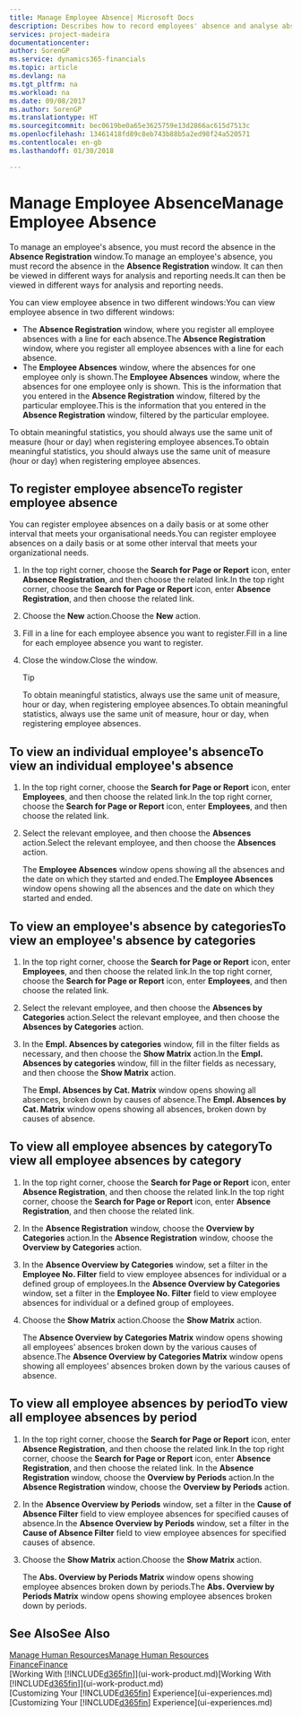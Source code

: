 ```yaml
---
title: Manage Employee Absence| Microsoft Docs
description: Describes how to record employees' absence and analyse absence statistics.
services: project-madeira
documentationcenter: 
author: SorenGP
ms.service: dynamics365-financials
ms.topic: article
ms.devlang: na
ms.tgt_pltfrm: na
ms.workload: na
ms.date: 09/08/2017
ms.author: SorenGP
ms.translationtype: HT
ms.sourcegitcommit: bec0619be0a65e3625759e13d2866ac615d7513c
ms.openlocfilehash: 13461418fd89c8eb743b88b5a2ed98f24a520571
ms.contentlocale: en-gb
ms.lasthandoff: 01/30/2018

---
```

# <a name="manage-employee-absence"></a><span data-ttu-id="e2ccc-103">Manage Employee Absence</span><span class="sxs-lookup"><span data-stu-id="e2ccc-103">Manage Employee Absence</span></span>
<span data-ttu-id="e2ccc-104">To manage an employee's absence, you must record the absence in the **Absence Registration** window.</span><span class="sxs-lookup"><span data-stu-id="e2ccc-104">To manage an employee's absence, you must record the absence in the **Absence Registration** window.</span></span> <span data-ttu-id="e2ccc-105">It can then be viewed in different ways for analysis and reporting needs.</span><span class="sxs-lookup"><span data-stu-id="e2ccc-105">It can then be viewed in different ways for analysis and reporting needs.</span></span>

<span data-ttu-id="e2ccc-106">You can view employee absence in two different windows:</span><span class="sxs-lookup"><span data-stu-id="e2ccc-106">You can view employee absence in two different windows:</span></span>

* <span data-ttu-id="e2ccc-107">The **Absence Registration** window, where you register all employee absences with a line for each absence.</span><span class="sxs-lookup"><span data-stu-id="e2ccc-107">The **Absence Registration** window, where you register all employee absences with a line for each absence.</span></span>
* <span data-ttu-id="e2ccc-108">The **Employee Absences** window, where the absences for one employee only is shown.</span><span class="sxs-lookup"><span data-stu-id="e2ccc-108">The **Employee Absences** window, where the absences for one employee only is shown.</span></span> <span data-ttu-id="e2ccc-109">This is the information that you entered in the **Absence Registration** window, filtered by the particular employee.</span><span class="sxs-lookup"><span data-stu-id="e2ccc-109">This is the information that you entered in the **Absence Registration** window, filtered by the particular employee.</span></span>

<span data-ttu-id="e2ccc-110">To obtain meaningful statistics, you should always use the same unit of measure (hour or day) when registering employee absences.</span><span class="sxs-lookup"><span data-stu-id="e2ccc-110">To obtain meaningful statistics, you should always use the same unit of measure (hour or day) when registering employee absences.</span></span>

## <a name="to-register-employee-absence"></a><span data-ttu-id="e2ccc-111">To register employee absence</span><span class="sxs-lookup"><span data-stu-id="e2ccc-111">To register employee absence</span></span>
<span data-ttu-id="e2ccc-112">You can register employee absences on a daily basis or at some other interval that meets your organisational needs.</span><span class="sxs-lookup"><span data-stu-id="e2ccc-112">You can register employee absences on a daily basis or at some other interval that meets your organizational needs.</span></span>

1. <span data-ttu-id="e2ccc-113">In the top right corner, choose the **Search for Page or Report** icon, enter **Absence Registration**, and then choose the related link.</span><span class="sxs-lookup"><span data-stu-id="e2ccc-113">In the top right corner, choose the **Search for Page or Report** icon, enter **Absence Registration**, and then choose the related link.</span></span>
2. <span data-ttu-id="e2ccc-114">Choose the **New** action.</span><span class="sxs-lookup"><span data-stu-id="e2ccc-114">Choose the **New** action.</span></span>
3. <span data-ttu-id="e2ccc-115">Fill in a line for each employee absence you want to register.</span><span class="sxs-lookup"><span data-stu-id="e2ccc-115">Fill in a line for each employee absence you want to register.</span></span>
4. <span data-ttu-id="e2ccc-116">Close the window.</span><span class="sxs-lookup"><span data-stu-id="e2ccc-116">Close the window.</span></span>

    > [!Tip]
    > <span data-ttu-id="e2ccc-117">To obtain meaningful statistics, always use the same unit of measure, hour or day, when registering employee absences.</span><span class="sxs-lookup"><span data-stu-id="e2ccc-117">To obtain meaningful statistics, always use the same unit of measure, hour or day, when registering employee absences.</span></span>

## <a name="to-view-an-individual-employees-absence"></a><span data-ttu-id="e2ccc-118">To view an individual employee's absence</span><span class="sxs-lookup"><span data-stu-id="e2ccc-118">To view an individual employee's absence</span></span>
1. <span data-ttu-id="e2ccc-119">In the top right corner, choose the **Search for Page or Report** icon, enter **Employees**, and then choose the related link.</span><span class="sxs-lookup"><span data-stu-id="e2ccc-119">In the top right corner, choose the **Search for Page or Report** icon, enter **Employees**, and then choose the related link.</span></span>
2. <span data-ttu-id="e2ccc-120">Select the relevant employee, and then choose the **Absences** action.</span><span class="sxs-lookup"><span data-stu-id="e2ccc-120">Select the relevant employee, and then choose the **Absences** action.</span></span>

    <span data-ttu-id="e2ccc-121">The **Employee Absences** window opens showing all the absences and the date on which they started and ended.</span><span class="sxs-lookup"><span data-stu-id="e2ccc-121">The **Employee Absences** window opens showing all the absences and the date on which they started and ended.</span></span>

## <a name="to-view-an-employees-absence-by-categories"></a><span data-ttu-id="e2ccc-122">To view an employee's absence by categories</span><span class="sxs-lookup"><span data-stu-id="e2ccc-122">To view an employee's absence by categories</span></span>
1. <span data-ttu-id="e2ccc-123">In the top right corner, choose the **Search for Page or Report** icon, enter **Employees**, and then choose the related link.</span><span class="sxs-lookup"><span data-stu-id="e2ccc-123">In the top right corner, choose the **Search for Page or Report** icon, enter **Employees**, and then choose the related link.</span></span>
2. <span data-ttu-id="e2ccc-124">Select the relevant employee, and then choose the **Absences by Categories** action.</span><span class="sxs-lookup"><span data-stu-id="e2ccc-124">Select the relevant employee, and then choose the **Absences by Categories** action.</span></span>
3. <span data-ttu-id="e2ccc-125">In the **Empl. Absences by categories** window, fill in the filter fields as necessary, and then choose the **Show Matrix** action.</span><span class="sxs-lookup"><span data-stu-id="e2ccc-125">In the **Empl. Absences by categories** window, fill in the filter fields as necessary, and then choose the **Show Matrix** action.</span></span>

    <span data-ttu-id="e2ccc-126">The **Empl. Absences by Cat. Matrix** window opens showing all absences, broken down by causes of absence.</span><span class="sxs-lookup"><span data-stu-id="e2ccc-126">The **Empl. Absences by Cat. Matrix** window opens showing all absences, broken down by causes of absence.</span></span>

## <a name="to-view-all-employee-absences-by-category"></a><span data-ttu-id="e2ccc-127">To view all employee absences by category</span><span class="sxs-lookup"><span data-stu-id="e2ccc-127">To view all employee absences by category</span></span>
1. <span data-ttu-id="e2ccc-128">In the top right corner, choose the **Search for Page or Report** icon, enter **Absence Registration**, and then choose the related link.</span><span class="sxs-lookup"><span data-stu-id="e2ccc-128">In the top right corner, choose the **Search for Page or Report** icon, enter **Absence Registration**, and then choose the related link.</span></span>
2. <span data-ttu-id="e2ccc-129">In the **Absence Registration** window, choose the **Overview by Categories** action.</span><span class="sxs-lookup"><span data-stu-id="e2ccc-129">In the **Absence Registration** window, choose the **Overview by Categories** action.</span></span>
3. <span data-ttu-id="e2ccc-130">In the **Absence Overview by Categories** window, set a filter in the **Employee No. Filter** field to view employee absences for individual or a defined group of employees.</span><span class="sxs-lookup"><span data-stu-id="e2ccc-130">In the **Absence Overview by Categories** window, set a filter in the **Employee No. Filter** field to view employee absences for individual or a defined group of employees.</span></span>
4. <span data-ttu-id="e2ccc-131">Choose the **Show Matrix** action.</span><span class="sxs-lookup"><span data-stu-id="e2ccc-131">Choose the **Show Matrix** action.</span></span>

    <span data-ttu-id="e2ccc-132">The **Absence Overview by Categories Matrix** window opens showing all employees’ absences broken down by the various causes of absence.</span><span class="sxs-lookup"><span data-stu-id="e2ccc-132">The **Absence Overview by Categories Matrix** window opens showing all employees’ absences broken down by the various causes of absence.</span></span>

## <a name="to-view-all-employee-absences-by-period"></a><span data-ttu-id="e2ccc-133">To view all employee absences by period</span><span class="sxs-lookup"><span data-stu-id="e2ccc-133">To view all employee absences by period</span></span>
1. <span data-ttu-id="e2ccc-134">In the top right corner, choose the **Search for Page or Report** icon, enter **Absence Registration**, and then choose the related link.</span><span class="sxs-lookup"><span data-stu-id="e2ccc-134">In the top right corner, choose the **Search for Page or Report** icon, enter **Absence Registration**, and then choose the related link.</span></span>
   <span data-ttu-id="e2ccc-135">In the **Absence Registration** window, choose the **Overview by Periods** action.</span><span class="sxs-lookup"><span data-stu-id="e2ccc-135">In the **Absence Registration** window, choose the **Overview by Periods** action.</span></span>
2. <span data-ttu-id="e2ccc-136">In the **Absence Overview by Periods** window, set a filter in the **Cause of Absence Filter** field to view employee absences for specified causes of absence.</span><span class="sxs-lookup"><span data-stu-id="e2ccc-136">In the **Absence Overview by Periods** window, set a filter in the **Cause of Absence Filter** field to view employee absences for specified causes of absence.</span></span>
3. <span data-ttu-id="e2ccc-137">Choose the **Show Matrix** action.</span><span class="sxs-lookup"><span data-stu-id="e2ccc-137">Choose the **Show Matrix** action.</span></span>

    <span data-ttu-id="e2ccc-138">The **Abs. Overview by Periods Matrix** window opens showing employee absences broken down by periods.</span><span class="sxs-lookup"><span data-stu-id="e2ccc-138">The **Abs. Overview by Periods Matrix** window opens showing employee absences broken down by periods.</span></span>

## <a name="see-also"></a><span data-ttu-id="e2ccc-139">See Also</span><span class="sxs-lookup"><span data-stu-id="e2ccc-139">See Also</span></span>
[<span data-ttu-id="e2ccc-140">Manage Human Resources</span><span class="sxs-lookup"><span data-stu-id="e2ccc-140">Manage Human Resources</span></span>](hr-manage-human-resources.md)  
[<span data-ttu-id="e2ccc-141">Finance</span><span class="sxs-lookup"><span data-stu-id="e2ccc-141">Finance</span></span>](finance.md)  
<span data-ttu-id="e2ccc-142">[Working With [!INCLUDE[d365fin](includes/d365fin_md.md)]](ui-work-product.md)</span><span class="sxs-lookup"><span data-stu-id="e2ccc-142">[Working With [!INCLUDE[d365fin](includes/d365fin_md.md)]](ui-work-product.md)</span></span>  
<span data-ttu-id="e2ccc-143">[Customizing Your [!INCLUDE[d365fin](includes/d365fin_md.md)] Experience](ui-experiences.md)</span><span class="sxs-lookup"><span data-stu-id="e2ccc-143">[Customizing Your [!INCLUDE[d365fin](includes/d365fin_md.md)] Experience](ui-experiences.md)</span></span>

